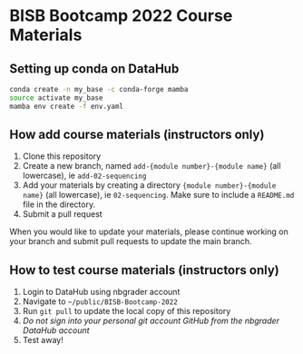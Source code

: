 # BISB Bootcamp 2022 Course Materials

## Setting up conda on DataHub

```bash
conda create -n my_base -c conda-forge mamba
source activate my_base
mamba env create -f env.yaml
```

## How add course materials (instructors only)

1. Clone this repository
2. Create a new branch, named `add-{module number}-{module name}` (all lowercase), ie `add-02-sequencing`
3. Add your materials by creating a directory  `{module number}-{module name}` (all lowercase), ie `02-sequencing`. Make sure to include a `README.md` file in the directory.
4. Submit a pull request

When you would like to update your materials, please continue working on your branch and submit pull requests to update the main branch.

## How to test course materials (instructors only)

1. Login to DataHub using nbgrader account 
2. Navigate to `~/public/BISB-Bootcamp-2022`
3. Run `git pull` to update the local copy of this repository
4. *Do not sign into your personal git account GitHub from the nbgrader DataHub account*
5. Test away!
